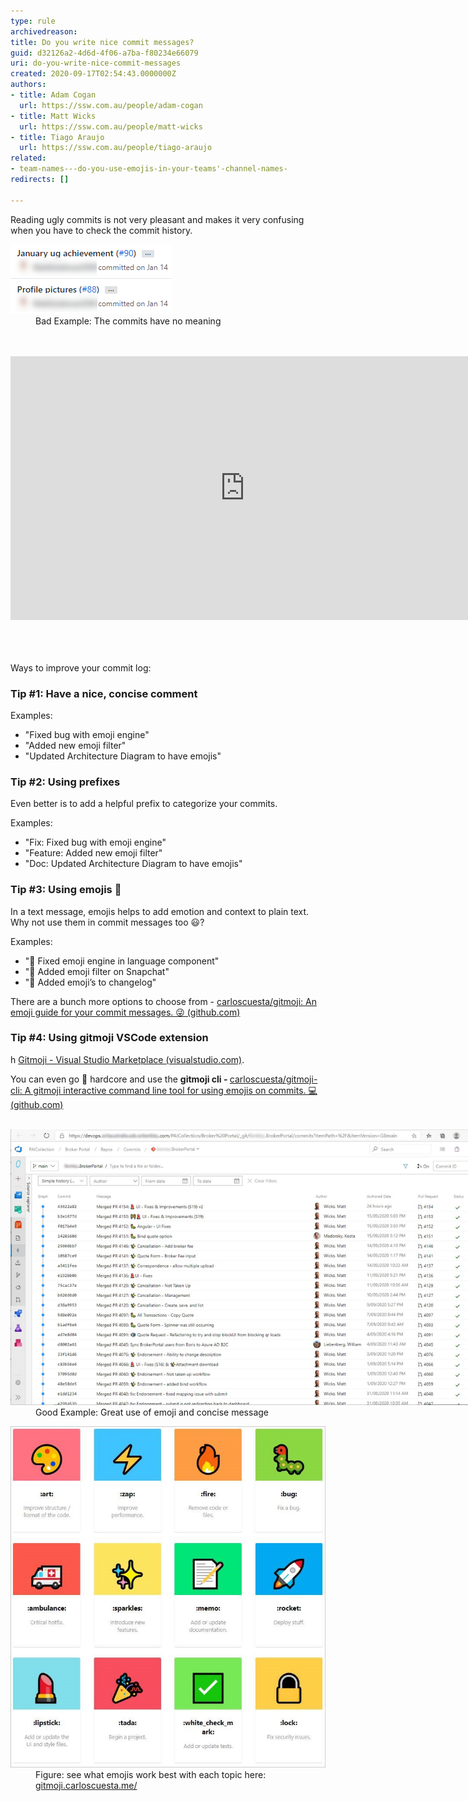 ```yaml
---
type: rule
archivedreason: 
title: Do you write nice commit messages?
guid: d32126a2-4d6d-4f06-a7ba-f80234e66079
uri: do-you-write-nice-commit-messages
created: 2020-09-17T02:54:43.0000000Z
authors:
- title: Adam Cogan
  url: https://ssw.com.au/people/adam-cogan
- title: Matt Wicks
  url: https://ssw.com.au/people/matt-wicks
- title: Tiago Araujo
  url: https://ssw.com.au/people/tiago-araujo
related:
- team-names---do-you-use-emojis-in-your-teams'-channel-names-
redirects: []

---
```



<p>​​​Reading ugly commits is not very pleasant and makes it very confusing when you have to check the commit history.<br></p><dl class="badImage"><dt>​​<img src="2020-09-17_17-19-04.png" alt="2020-09-17_17-19-04.png" /></dt><dd>Bad​ Example: The commits have no meaning​<span style="color:#444444;">​</span></dd></dl>
<br><excerpt class='endintro'></excerpt><br>
<div class="ms-rtestate-read ms-rte-embedcode ms-rte-embedil ms-rtestate-notify s4-wpActive"> 
   <iframe width="750" height="422" src="https://www.youtube.com/embed/uBLWVxnPLP4" frameborder="0"></iframe> </div> <div>​<br>
<p>Ways to improve your commit log:<br></p><p></p><h3 class="ssw15-rteElement-H3">Tip #1: Have a nice, concise comment</h3><p>Examples:</p><ul><li>"Fixed bug with emoji engine"<br></li><li>"Added new emoji filter"<br></li><li>"Updated Architecture Diagram to have emojis"<br></li></ul><p></p><h3 class="ssw15-rteElement-H3">Tip #2: Using prefixes<br></h3><p>Even better is to add a helpful prefix to categorize your commits.</p><p>Examples:</p><ul><li>​"Fix: Fixed bug with emoji engine"<br></li><li>"Feature: Added new emoji filter"<br></li><li>"Doc: Updated Architecture Diagram to have emojis"<br></li></ul><h3 class="ssw15-rteElement-H3">Tip #3: Using emojis 💄​​<br></h3><p>In a text message, emojis helps to add emotion and context to plain text. Why not use them in commit messages too 😃?<br></p><p>Examples:<br></p><p></p><ul><li>"🐛 Fixed emoji engine in language component"<br></li><li>"🚀 Added emoji filter on Snapchat"</li><li>"📄 Added emoji’s to changelog"<br></li></ul>There are a bunch more options to choose from - <a href="https://github.com/carloscuesta/gitmoji">carloscuesta/gitmoji: An emoji guide for your commit messages. 😜 (github.com)<br></a>
<p></p><h3 class="ssw15-rteElement-H3">Tip #4: Using gitmoji VSCode extension</h3><p>h <a href="https://marketplace.visualstudio.com/items?itemName=Vtrois.gitmoji-vscode">Gitmoji - Visual Studio Marketplace (visualstudio.com)</a>.<br></p><p>You can even go 🤘 hardcore and use the <b>gitmoji cli - </b><a href="https://github.com/carloscuesta/gitmoji-cli">carloscuesta/gitmoji-cli: A gitmoji interactive command line tool for using emojis on commits. 💻 (github.com)</a><br><br></p><dl class="goodImage"><dt> 
      <img src="commits-with-emojis.jpg" alt="commits-with-emojis.jpg" style="max-width:750px;" /> 
</dt><dt>   </dt><dd>Good Example: Great use of emoji and concise message<span style="color:#444444;">​</span></dd></dl><dl class="image"><dt><img src="emojis-list.jpg" alt="emojis-list.jpg" style="width:728px;" /></dt><dd>Figure: see what emojis work best with each topic here: 
<a href="https://gitmoji.carloscuesta.me/">gitmoji.carloscuesta.me/</a></dd></dl></div>


